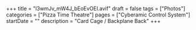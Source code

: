 +++
title = "l3wmJv_mW4J_bEoEvOEI.avif"
draft = false
tags = ["Photos"]
categories = ["Pizza Time Theatre"]
pages = ["Cyberamic Control System"]
startDate = ""
description = "Card Cage / Backplane Back"
+++
